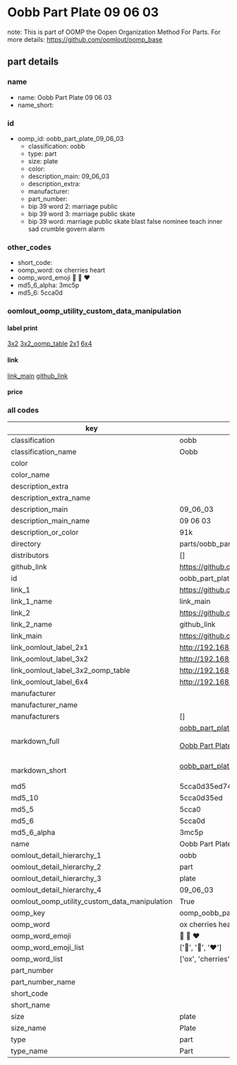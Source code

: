 # Oobb Part Plate 09 06 03  

note: This is part of OOMP the Oopen Organization Method For Parts. For more details: https://github.com/oomlout/oomp_base

##  part details





### name
* name: Oobb Part Plate 09 06 03
* name_short: 
### id
* oomp_id: oobb_part_plate_09_06_03
  * classification: oobb
  * type: part
  * size: plate
  * color: 
  * description_main: 09_06_03
  * description_extra: 
  * manufacturer: 
  * part_number: 
  * bip 39 word 2: marriage public
  * bip 39 word 3: marriage public skate
  * bip 39 word: marriage public skate blast false nominee teach inner sad crumble govern alarm

### other_codes
* short_code: 
* oomp_word: ox cherries heart
* oomp_word_emoji :ox: :cherries: :heart:
* md5_6_alpha: 3mc5p
* md5_6: 5cca0d






### oomlout_oomp_utility_custom_data_manipulation
#### label print
[3x2](http://192.168.1.245:1112/?label=oomp%203mc5p)
[3x2_oomp_table](http://192.168.1.107:1112/?label=oomp%203mc5p)
[2x1](http://192.168.1.242:1112/?label=oomp%203mc5p)
[6x4](http://192.168.1.55:1112/?label=oomp%203mc5p)    

#### link

[link_main](https://github.com/oomlout/oomlout_oomp_current_version_messy/tree/main/parts/oobb_part_plate_09_06_03) [github_link](https://github.com/oomlout/oomlout_oomp_part_src/tree/main/parts/oobb_part_plate_09_06_03)                             

#### price







### all codes 
| key | value |  
| --- | --- |  
| classification | oobb |  
| classification_name | Oobb |  
| color |  |  
| color_name |  |  
| description_extra |  |  
| description_extra_name |  |  
| description_main | 09_06_03 |  
| description_main_name | 09 06 03 |  
| description_or_color | 91k |  
| directory | parts/oobb_part_plate_09_06_03 |  
| distributors | [] |  
| github_link | https://github.com/oomlout/oomlout_oomp_part_src/tree/main/parts/oobb_part_plate_09_06_03 |  
| id | oobb_part_plate_09_06_03 |  
| link_1 | https://github.com/oomlout/oomlout_oomp_current_version_messy/tree/main/parts/oobb_part_plate_09_06_03 |  
| link_1_name | link_main |  
| link_2 | https://github.com/oomlout/oomlout_oomp_part_src/tree/main/parts/oobb_part_plate_09_06_03 |  
| link_2_name | github_link |  
| link_main | https://github.com/oomlout/oomlout_oomp_current_version_messy/tree/main/parts/oobb_part_plate_09_06_03 |  
| link_oomlout_label_2x1 | http://192.168.1.242:1112/?label=oomp%203mc5p |  
| link_oomlout_label_3x2 | http://192.168.1.245:1112/?label=oomp%203mc5p |  
| link_oomlout_label_3x2_oomp_table | http://192.168.1.107:1112/?label=oomp%203mc5p |  
| link_oomlout_label_6x4 | http://192.168.1.55:1112/?label=oomp%203mc5p |  
| manufacturer |  |  
| manufacturer_name |  |  
| manufacturers | [] |  
| markdown_full | [oobb_part_plate_09_06_03](https://github.com/oomlout/oomlout_oomp_current_version_messy/tree/main/parts/oobb_part_plate_09_06_03)<br>[](https://github.com/oomlout/oomlout_oomp_current_version_messy/tree/main/parts/oobb_part_plate_09_06_03)<br>[Oobb Part Plate 09 06 03](https://github.com/oomlout/oomlout_oomp_current_version_messy/tree/main/parts/oobb_part_plate_09_06_03)<br><br> |  
| markdown_short | [oobb_part_plate_09_06_03](https://github.com/oomlout/oomlout_oomp_current_version_messy/tree/main/parts/oobb_part_plate_09_06_03)<br><br> |  
| md5 | 5cca0d35ed747bd257a92177942b4442 |  
| md5_10 | 5cca0d35ed |  
| md5_5 | 5cca0 |  
| md5_6 | 5cca0d |  
| md5_6_alpha | 3mc5p |  
| name | Oobb Part Plate 09 06 03 |  
| oomlout_detail_hierarchy_1 | oobb |  
| oomlout_detail_hierarchy_2 | part |  
| oomlout_detail_hierarchy_3 | plate |  
| oomlout_detail_hierarchy_4 | 09_06_03 |  
| oomlout_oomp_utility_custom_data_manipulation | True |  
| oomp_key | oomp_oobb_part_plate_09_06_03 |  
| oomp_word | ox cherries heart |  
| oomp_word_emoji | :ox: :cherries: :heart: |  
| oomp_word_emoji_list | [':ox:', ':cherries:', ':heart:'] |  
| oomp_word_list | ['ox', 'cherries', 'heart'] |  
| part_number |  |  
| part_number_name |  |  
| short_code |  |  
| short_name |  |  
| size | plate |  
| size_name | Plate |  
| type | part |  
| type_name | Part |  

